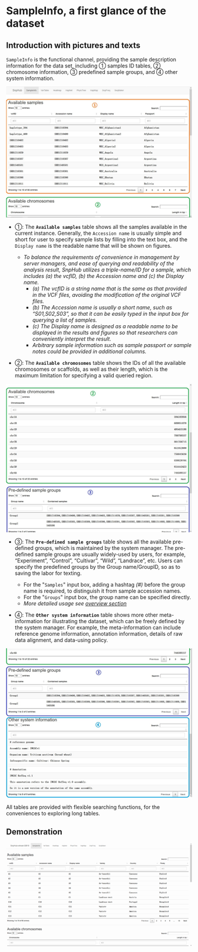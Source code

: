 # SampleInfo, a first glance of the dataset

## Introduction with pictures and texts

`SampleInfo` is the functional channel, providing the sample description information for the data set, including ① samples ID tables, ② chromosome information, ③ predefined sample groups, and ④ other system information.

![SampleInfo channel](./../img/SampleInfo-1.jpg)

- ①: The **`Available samples`** table shows all the samples available in the current instance. Generally, the `Accession name` is usually simple and short for user to specify sample lists by filling into the text box, and the `Display name` is the readable name that will be shown on figures.
	- *To balance the requirements of convenience in management by server managers, and ease of querying and readability of the analysis result, SnpHub utilizes a triple-name/ID for a sample, which includes (a) the vcfID, (b) the Accession name and (c) the Display name.*
		- *(a) The vcfID is a string name that is the same as that provided in the VCF files, avoiding the modification of the original VCF files.*
		- *(b) The Accession name is usually a short name, such as “S01,S02,S03”, so that it can be easily typed in the input box for querying a list of samples.*
		- *(c) The Display name is designed as a readable name to be displayed in the results and figures so that researchers can conveniently interpret the result.*
		- *Arbitrary sample information such as sample passport or sample notes could be provided in additional columns.* 

- ②: The **`Available chromosomes`**  table shows the IDs of all the available chromosomes or scaffolds, as well as their length, which is the maximum limitation for specifying a valid queried region.

![SampleInfo channel](./../img/SampleInfo-2.jpg)

- ③: The **`Pre-defined sample groups`** table shows all the available pre-defined groups, which is maintained by the system manager. The pre-defined sample groups are usually widely-used by users, for example, “Experiment”, “Control”, “Cultivar”, “Wild”, “Landrace”, etc. Users can specify the predefined groups by the Group name/GroupID, so as to saving the labor for texting.
	- For the "`Samples`" input box, adding a hashtag *(#)* before the group name is required, to distinguish it from sample accession names.
	- For the "`Groups`" input box, the group name can be specified directly. 
	- *More detailed usage see [overview section](channels)*

- ④: The **`Other system information`** table shows more other meta-information for illustrating the dataset, which can be freely defined by the system manager. For example, the meta-information can include reference genome information, annotation information, details of raw data alignment, and data-using policy.

![SampleInfo channel](./../img/SampleInfo-3.jpg)

All tables are provided with flexible searching functions, for the conveniences to exploring long tables.

## Demonstration

![Demonstration of SampleInfo](./../img/SampleInfo-0.gif)